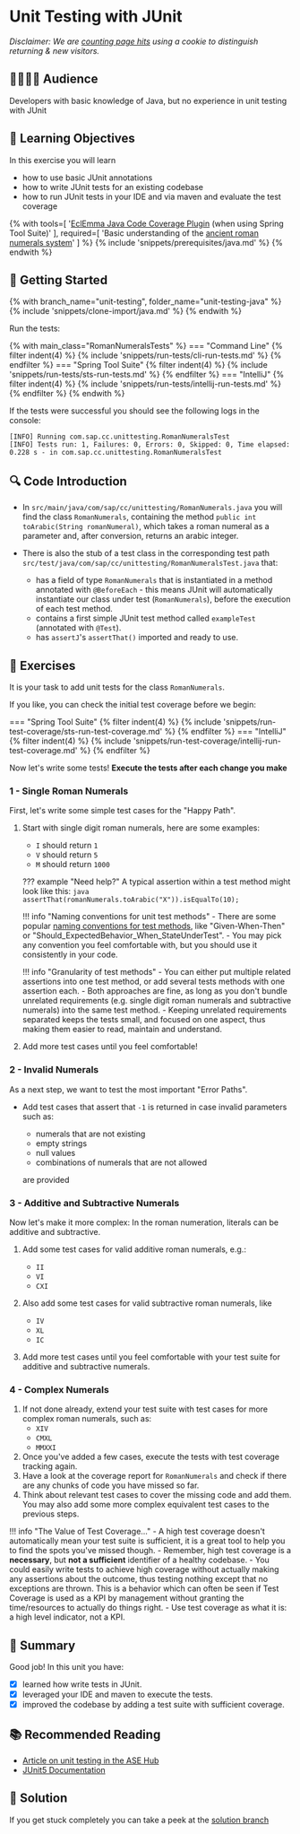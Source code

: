 # Unit Testing with JUnit

_Disclaimer: We are [counting page hits](https://github.wdf.sap.corp/cloud-native-dev/usage-tracker) using a cookie to distinguish returning & new visitors._
<img src="https://cloud-native-dev-usage-tracker.cfapps.sap.hana.ondemand.com/pagehit/cc-materials/unit-testing-java/1x1.png" alt="" height="1" width="1">

## 👷‍♂️👷‍♀️ Audience

Developers with basic knowledge of Java, but no experience in unit testing with JUnit

## 🎯 Learning Objectives

In this exercise you will learn

- how to use basic JUnit annotations
- how to write JUnit tests for an existing codebase
- how to run JUnit tests in your IDE and via maven and evaluate the test coverage

<!-- Prerequisites-->
{% with
  tools=[
      '[EclEmma Java Code Coverage Plugin](https://www.eclemma.org/installation.html#marketplace) (when using Spring Tool Suite)'
  ],
  required=[
      'Basic understanding of the [ancient roman numerals system](https://en.wikipedia.org/wiki/Roman_numerals)'
  ]
%}
{% include 'snippets/prerequisites/java.md' %}
{% endwith %}

## 🛫 Getting Started

{% with branch_name="unit-testing", folder_name="unit-testing-java" %}
{% include 'snippets/clone-import/java.md' %}
{% endwith %}

Run the tests:

{% with main_class="RomanNumeralsTests" %}
=== "Command Line"
{% filter indent(4) %}
{% include 'snippets/run-tests/cli-run-tests.md' %}
{% endfilter %}
=== "Spring Tool Suite"
{% filter indent(4) %}
{% include 'snippets/run-tests/sts-run-tests.md' %}
{% endfilter %}
=== "IntelliJ"
{% filter indent(4) %}
{% include 'snippets/run-tests/intellij-run-tests.md' %}
{% endfilter %}
{% endwith %}

If the tests were successful you should see the following logs in the console:

```logtalk
[INFO] Running com.sap.cc.unittesting.RomanNumeralsTest
[INFO] Tests run: 1, Failures: 0, Errors: 0, Skipped: 0, Time elapsed: 0.228 s - in com.sap.cc.unittesting.RomanNumeralsTest
```

## 🔍 Code Introduction


- In `src/main/java/com/sap/cc/unittesting/RomanNumerals.java` you will find the class `RomanNumerals`, containing the method `public int toArabic(String romanNumeral)`, which takes a roman numeral as a parameter and, after conversion, returns an arabic integer.

- There is also the stub of a test class in the corresponding test path `src/test/java/com/sap/cc/unittesting/RomanNumeralsTest.java` that:
    - has a field of type `RomanNumerals` that is instantiated in a method annotated with `@BeforeEach` - this means JUnit will automatically instantiate our class under test (`RomanNumerals`), before the execution of each test method.
    - contains a first simple JUnit test method called `exampleTest` (annotated with `@Test`).
    - has `assertJ`'s `assertThat()` imported and ready to use.

## 📗 Exercises

It is your task to add unit tests for the class `RomanNumerals`.

If you like, you can check the initial test coverage before we begin:

=== "Spring Tool Suite"
{% filter indent(4) %}
{% include 'snippets/run-test-coverage/sts-run-test-coverage.md' %}
{% endfilter %}
=== "IntelliJ"
{% filter indent(4) %}
{% include 'snippets/run-test-coverage/intellij-run-test-coverage.md' %}
{% endfilter %}


Now let's write some tests!
**Execute the tests after each change you make**

### 1 - Single Roman Numerals

First, let's write some simple test cases for the "Happy Path".

1. Start with single digit roman numerals, here are some examples:
    - `I` should return `1`
    - `V` should return `5`
    - `M` should return `1000`

    ??? example "Need help?"
        A typical assertion within a test method might look like this:
        ```java
        assertThat(romanNumerals.toArabic("X")).isEqualTo(10);
        ```


    !!! info "Naming conventions for unit test methods"
        - There are some popular [naming conventions for test methods](https://dzone.com/articles/7-popular-unit-test-naming), like "Given-When-Then" or "Should_ExpectedBehavior_When_StateUnderTest".
        - You may pick any convention you feel comfortable with, but you should use it consistently in your code.


    !!! info "Granularity of test methods"
        - You can either put multiple related assertions into one test method, or add several tests methods with one assertion each.
        - Both approaches are fine, as long as you don't bundle unrelated requirements (e.g. single digit roman numerals and subtractive numerals) into the same test method.
        - Keeping unrelated requirements separated keeps the tests small, and focused on one aspect, thus making them easier to read, maintain and understand.

1. Add more test cases until you feel comfortable!



### 2 - Invalid Numerals

As a next step, we want to test the most important "Error Paths".

- Add test cases that assert that `-1` is returned in case invalid parameters such as:
    - numerals that are not existing
    - empty strings
    - null values
    - combinations of numerals that are not allowed

    are provided

### 3 - Additive and Subtractive Numerals

Now let's make it more complex: In the roman numeration, literals can be additive and subtractive.

1. Add some test cases for valid additive roman numerals, e.g.:
    - `II`
    - `VI`
    - `CXI`

1. Also add some test cases for valid subtractive roman numerals, like
    - `IV`
    - `XL`
    - `IC`

1. Add more test cases until you feel comfortable with your test suite for additive and subtractive numerals.

### 4 - Complex Numerals

1. If not done already, extend your test suite with test cases for more complex roman numerals, such as:
    - `XIV`
    - `CMXL`
    - `MMXXI`
1. Once you've added a few cases, execute the tests with test coverage tracking again.
1. Have a look at the coverage report for `RomanNumerals` and check if there are any chunks of code you have missed so far.
1. Think about relevant test cases to cover the missing code and add them. You may also add some more complex equivalent test cases to the previous steps.

!!! info "The Value of Test Coverage..."
    - A high test coverage doesn't automatically mean your test suite is sufficient, it is a great tool to help you to find the spots you've missed though.
    - Remember, high test coverage is a **necessary**, but **not a sufficient** identifier of a healthy codebase.
    - You could easily write tests to achieve high coverage without actually making any assertions about the outcome, thus testing nothing except that no exceptions are thrown. This is a behavior which can often be seen if Test Coverage is used as a KPI by management without granting the time/resources to actually do things right.
    - Use test coverage as what it is: a high level indicator, not a KPI.


## 🏁 Summary

Good job! In this unit you have:

* [x] learned how write tests in JUnit.
* [x] leveraged your IDE and maven to execute the tests.
* [x] improved the codebase by adding a test suite with sufficient coverage.

## 📚 Recommended Reading

- [Article on unit testing in the ASE Hub](https://pages.github.tools.sap/EngineeringCulture/ase/AllLanguages/unitTesting)
- [JUnit5 Documentation](https://junit.org/junit5/docs/current/user-guide/)

## 🤔 Solution
If you get stuck completely you can take a peek at the [solution branch](https://github.tools.sap/cloud-curriculum/exercise-code-java/tree/unit-testing-solution)
